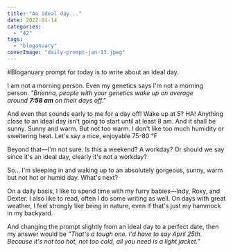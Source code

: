 ```yaml
---
title: "An ideal day..."
date: 2022-01-14
categories: 
  - "42"
tags: 
  - "bloganuary"
coverImage: "daily-prompt-jan-13.jpeg"
---
```


#Bloganuary prompt for today is to write about an ideal day.

I am not a morning person. Even my genetics says I'm not a morning person. _"Brienna, people with your genetics wake up on average around **7:58 am** on their days off."_

And even that sounds early to me for a day off! Wake up at 5? HA! Anything close to an ideal day isn't going to start until at least 8 am. And it shall be sunny. Sunny and warm. But not too warm. I don't like too much humidity or sweltering heat. Let's say a nice, enjoyable 75-80 ℉

Beyond that—I'm not sure. Is this a weekend? A workday? Or should we say since it's an ideal day, clearly it's not a workday?

So... I'm sleeping in and waking up to an absolutely gorgeous, sunny, warm but not hot or humid day. What's next?

On a daily basis, I like to spend time with my furry babies—Indy, Roxy, and Dexter. I also like to read, often I do some writing as well. On days with great weather, I feel strongly like being in nature, even if that's just my hammock in my backyard.

And changing the prompt slightly from an ideal day to a perfect date, then my answer would be _"That's a tough one. I'd have to say April 25th. Because it's not too hot, not too cold, all you need is a light jacket."_
